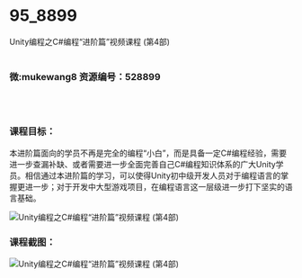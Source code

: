 # 95_8899
Unity编程之C#编程“进阶篇”视频课程 (第4部)
<br/></br>
<h3>微:mukewang8 资源编号：528899</h3>
<br/></br>
<h3>课程目标：</h3>
<p>本进阶篇面向的学员不再是完全的编程“小白”，而是具备一定C#编程经验，需要进一步查漏补缺、或者需要进一步全面完善自己C#编程知识体系的广大Unity学员。相信通过本进阶篇的学习，可以使得Unity初中级开发人员对于编程语言的掌握更进一步；对于开发中大型游戏项目，在编程语言这一层级进一步打下坚实的语言基础。</p>
<p><img src="https://www.ko996.com/wp-content/uploads/img/2019/11/356-63-300x225.jpg" alt="Unity编程之C#编程“进阶篇”视频课程 (第4部)"></p>
<h3>课程截图：</h3>
<p><img src="https://www.ko996.com/wp-content/uploads/img/2019/11/11111-4.jpg" alt="Unity编程之C#编程“进阶篇”视频课程 (第4部)"></p>
<p>&nbsp;</p>
